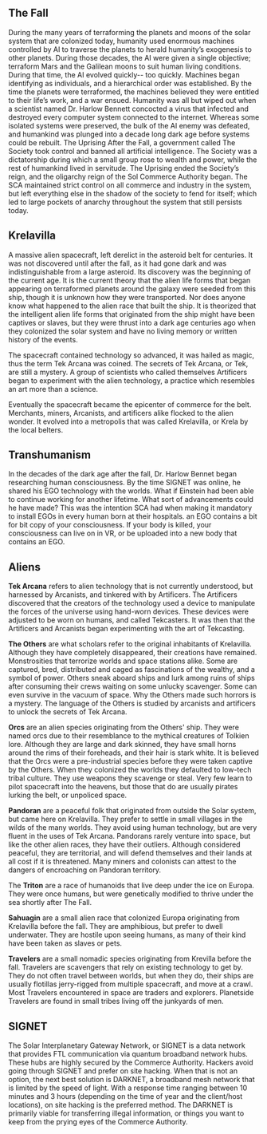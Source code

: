 ## The Fall
During the many years of terraforming the planets and moons of the solar system that are colonized today, humanity used enormous machines controlled by AI to traverse the planets to herald humanity’s exogenesis to other planets. During those decades, the AI were given a single objective; terraform Mars and the Galilean moons to suit human living conditions. During that time, the AI evolved quickly-- too quickly. Machines began identifying as individuals, and a hierarchical order was established. By the time the planets were terraformed, the machines believed they were entitled to their life’s work, and a war ensued. Humanity was all but wiped out when a scientist named Dr. Harlow Bennett concocted a virus that infected and destroyed every computer system connected to the internet. Whereas some isolated systems were preserved, the bulk of the AI enemy was defeated, and humankind was plunged into a decade long dark age before systems could be rebuilt.
The Uprising
After the Fall, a government called The Society took control and banned all artificial intelligence. The Society was a dictatorship during which a small group rose to wealth and power, while the rest of humankind lived in servitude. The Uprising ended the Society’s reign, and the oligarchy reign of the Sol Commerce Authority began. The SCA maintained strict control on all commerce and industry in the system, but left everything else in the shadow of the society to fend for itself; which led to large pockets of anarchy throughout the system that still persists today.

## Krelavilla
A massive alien spacecraft, left derelict in the asteroid belt for centuries. It was not discovered until after the fall, as it had gone dark and was indistinguishable from a large asteroid. Its discovery was the beginning of the current age. It is the current theory that the alien life forms that began appearing on terraformed planets around the galaxy were seeded from this ship, though it is unknown how they were transported. Nor does anyone know what happened to the alien race that built the ship. It is theorized that the intelligent alien life forms that originated from the ship might have been captives or slaves, but they were thrust into a dark age centuries ago when they colonized the solar system and have no living memory or written history of the events.

The spacecraft contained technology so advanced, it was hailed as magic, thus the term Tek Arcana was coined. The secrets of Tek Arcana, or Tek, are still a mystery. A group of scientists who called themselves Artificers began to experiment with the alien technology, a practice which resembles an art more than a science.

Eventually the spacecraft became the epicenter of commerce for the belt. Merchants, miners, Arcanists, and artificers alike flocked to the alien wonder. It evolved into a metropolis that was called Krelavilla, or Krela by the local belters.

## Transhumanism
In the decades of the dark age after the fall, Dr. Harlow Bennet began researching human consciousness. By the time SIGNET was online, he shared his EGO technology with the worlds. What if Einstein had been able to continue working for another lifetime. What sort of advancements could he have made? This was the intention SCA had when making it mandatory to install EGOs in every human born at their hospitals. an EGO contains a bit for bit copy of your consciousness. If your body is killed, your consciousness can live on in VR, or be uploaded into a new body that contains an EGO.

## Aliens
**Tek Arcana** refers to alien technology that is not currently understood, but harnessed by Arcanists, and tinkered with by Artificers. The Artificers discovered that the creators of the technology used a device to manipulate the forces of the universe using hand-worn devices. These devices were adjusted to be worn on humans, and called Tekcasters. It was then that the Artificers and Arcanists began experimenting with the art of Tekcasting.

**The Others** are what scholars refer to the original inhabitants of Krelavilla. Although they have completely disappeared, their creations have remained. Monstrosities that terrorize worlds and space stations alike. Some are captured, bred, distributed and caged as fascinations of the wealthy, and a symbol of power. Others sneak aboard ships and lurk among ruins of ships after consuming their crews waiting on some unlucky scavenger. Some can even survive in the vacuum of space. Why the Others made such horrors is a mystery. The language of the Others is studied by arcanists and artificers to unlock the secrets of Tek Arcana.

**Orcs** are an alien species originating from the Others' ship. They were named orcs due to their resemblance to the mythical creatures of Tolkien lore. Although they are large and dark skinned, they have small horns around the rims of their foreheads, and their hair is stark white. It is believed that the Orcs were a pre-industrial species before they were taken captive by the Others. When they colonized the worlds they defaulted to low-tech tribal culture. They use weapons they scavenge or steal. Very few learn to pilot spacecraft into the heavens, but those that do are usually pirates lurking the belt, or unpoliced space.

**Pandoran** are a peaceful folk that originated from outside the Solar system, but came here on Krelavilla. They prefer to settle in small villages in the wilds of the many worlds. They avoid using human technology, but are very fluent in the uses of Tek Arcana. Pandorans rarely venture into space, but like the other alien races, they have their outliers. Although considered peaceful, they are territorial, and will defend themselves and their lands at all cost if it is threatened. Many miners and colonists can attest to the dangers of encroaching on Pandoran territory.

The **Triton** are a race of humanoids that live deep under the ice on Europa. They were once humans, but were genetically modified to thrive under the sea shortly after The Fall.

**Sahuagin** are a small alien race that colonized Europa originating from Krelavilla before the fall. They are amphibious, but prefer to dwell underwater. They are hostile upon seeing humans, as many of their kind have been taken as slaves or pets.

**Travelers** are a small nomadic species originating from Krevilla before the fall. Travelers are scavengers that rely on existing technology to get by. They do not often travel between worlds, but when they do, their ships are usually flotillas jerry-rigged from multiple spacecraft, and move at a crawl. Most Travelers encountered in space are traders and explorers. Planetside Travelers are found in small tribes living off the junkyards of men.

## SIGNET
The Solar Interplanetary Gateway Network, or SIGNET is a data network that provides FTL communication via quantum broadband network hubs. These hubs are highly secured by the Commerce Authority. Hackers avoid going through SIGNET and prefer on site hacking. When that is not an option, the next best solution is DARKNET, a broadband mesh network that is limited by the speed of light. With a response time ranging between 10 minutes and 3 hours (depending on the time of year and the client/host locations), on site hacking is the preferred method. The DARKNET is primarily viable for transferring illegal information, or things you want to keep from the prying eyes of the Commerce Authority. 

